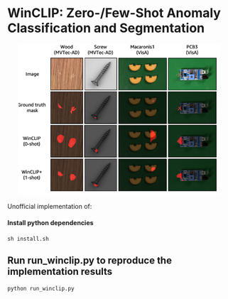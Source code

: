 # WinCLIP: Zero-/Few-Shot Anomaly Classification and Segmentation
<p align="center"><img src="assets/teaser.jpg" alt="outline" width="90%"></p>
Unofficial implementation of:



#### Install python dependencies
```
sh install.sh
```


## Run run_winclip.py to reproduce the implementation results
```
python run_winclip.py
```
